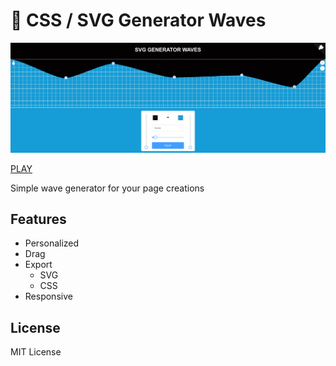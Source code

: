 # 🎨 CSS / SVG Generator Waves

![Demo](https://github.com/jerosoler/css-svg-generator-waves/raw/master/csssvggeneratorwaves.png)

[PLAY](https://jerosoler.github.io/css-svg-generator-waves/)

Simple wave generator for your page creations

## Features 
- Personalized
- Drag 
- Export
  - SVG
  - CSS
- Responsive


## License 
MIT License